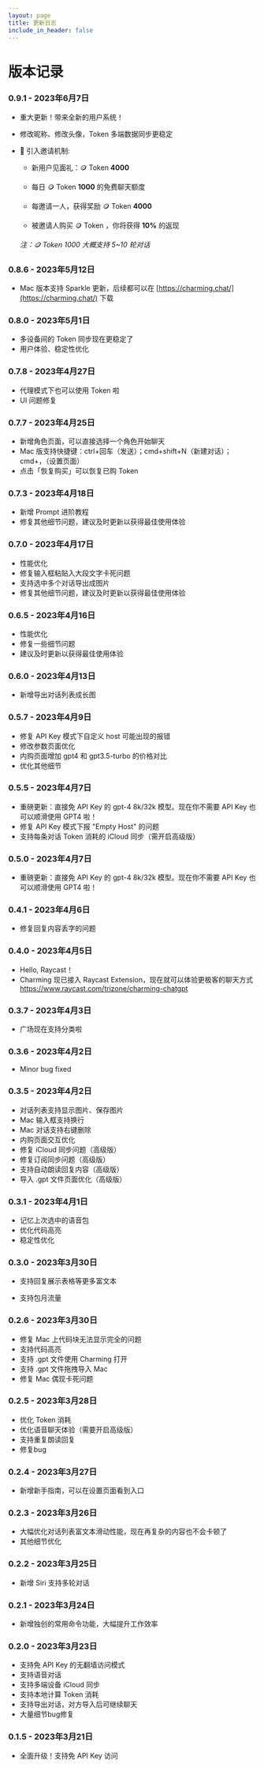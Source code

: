 ```yaml
---
layout: page
title: 更新日志
include_in_header: false
---
```


# 版本记录

### 0.9.1 - 2023年6月7日

- 重大更新！带来全新的用户系统！
- 修改昵称、修改头像，Token 多端数据同步更稳定
- 🎁 引入邀请机制:

    - 新用户见面礼：🪙 Token **4000**

    - 每日 🪙 Token **1000** 的免费聊天额度

    - 每邀请一人，获得奖励 🪙 Token **4000**

    - 被邀请人购买 🪙 Token ，你将获得 **10%** 的返现


  *注：🪙 Token 1000 大概支持 5~10 轮对话*

### 0.8.6 - 2023年5月12日

- Mac 版本支持 Sparkle 更新，后续都可以在 [https://charming.chat/](https://charming.chat/) 下载

### 0.8.0 - 2023年5月1日

- 多设备间的 Token 同步现在更稳定了
- 用户体验、稳定性优化

### 0.7.8 - 2023年4月27日

- 代理模式下也可以使用 Token 啦
- UI 问题修复

### 0.7.7 - 2023年4月25日

- 新增角色页面，可以直接选择一个角色开始聊天
- Mac 版支持快捷键：ctrl+回车（发送）；cmd+shift+N（新建对话）；cmd+，（设置页面）
- 点击「恢复购买」可以恢复已购 Token

### 0.7.3 - 2023年4月18日

- 新增 Prompt 进阶教程
- 修复其他细节问题，建议及时更新以获得最佳使用体验

### 0.7.0 - 2023年4月17日

- 性能优化
- 修复输入框粘贴入大段文字卡死问题
- 支持选中多个对话导出成图片
- 修复其他细节问题，建议及时更新以获得最佳使用体验

### 0.6.5 - 2023年4月16日

- 性能优化
- 修复一些细节问题
- 建议及时更新以获得最佳使用体验

### 0.6.0 - 2023年4月13日

- 新增导出对话列表成长图

### 0.5.7 - 2023年4月9日

- 修复 API Key 模式下自定义 host 可能出现的报错
- 修改参数页面优化
- 内购页面增加 gpt4 和 gpt3.5-turbo 的价格对比
- 优化其他细节

### 0.5.5 - 2023年4月7日

- 重磅更新：直接免 API Key 的 gpt-4 8k/32k 模型。现在你不需要 API Key 也可以顺滑使用 GPT4 啦！
- 修复 API Key 模式下报 "Empty Host" 的问题
- 支持每条对话 Token 消耗的 iCloud 同步（需开启高级版）

### 0.5.0 - 2023年4月7日

- 重磅更新：直接免 API Key 的 gpt-4 8k/32k 模型。现在你不需要 API Key 也可以顺滑使用 GPT4 啦！

### 0.4.1 - 2023年4月6日

- 修复回复内容丢字的问题

### 0.4.0 - 2023年4月5日

- Hello, Raycast！
- Charming 现已接入 Raycast Extension，现在就可以体验更极客的聊天方式 https://www.raycast.com/trizone/charming-chatgpt

### 0.3.7 - 2023年4月3日

- 广场现在支持分类啦

### 0.3.6 - 2023年4月2日

- Minor bug fixed

### 0.3.5 - 2023年4月2日

- 对话列表支持显示图片、保存图片
- Mac 输入框支持换行
- Mac 对话支持右键删除
- 内购页面交互优化
- 修复 iCloud 同步问题（高级版）
- 修复订阅同步问题（高级版）
- 支持自动朗读回复内容（高级版）
- 导入 .gpt 文件页面优化（高级版）

### 0.3.1 - 2023年4月1日

- 记忆上次选中的语音包
- 优化代码高亮
- 稳定性优化

### 0.3.0 - 2023年3月30日

- 支持回复展示表格等更多富文本

- 支持包月流量

### 0.2.6 - 2023年3月30日

- 修复 Mac 上代码块无法显示完全的问题
- 支持代码高亮
- 支持 .gpt 文件使用 Charming 打开
- 支持 .gpt 文件拖拽导入 Mac
- 修复 Mac 偶现卡死问题

### 0.2.5 - 2023年3月28日

- 优化 Token 消耗
- 优化语音聊天体验（需要开启高级版）
- 支持重复朗读回复
- 修复bug

### 0.2.4 - 2023年3月27日

- 新增新手指南，可以在设置页面看到入口

### 0.2.3 - 2023年3月26日

- 大幅优化对话列表富文本滑动性能，现在再复杂的内容也不会卡顿了
- 其他细节优化

### 0.2.2 - 2023年3月25日

- 新增 Siri 支持多轮对话

### 0.2.1 - 2023年3月24日

- 新增独创的常用命令功能，大幅提升工作效率

### 0.2.0 - 2023年3月23日

- 支持免 API Key 的无翻墙访问模式
- 支持语音对话
- 支持多端设备 iCloud 同步
- 支持本地计算 Token 消耗
- 支持导出对话，对方导入后可继续聊天
- 大量细节bug修复

### 0.1.5 - 2023年3月21日

- 全面升级！支持免 API Key 访问